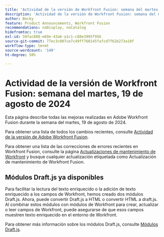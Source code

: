 ```yaml
---
title: 'Actividad de la versión de Workfront Fusion: semana del martes, 19 de agosto de 2024'
description: 'Actividad de la versión de Workfront Fusion: semana del martes, 19 de agosto de 2024'
author: Becky
feature: Product Announcements, Workfront Fusion
recommendations: noDisplay, noCatalog
hidefromtoc: true
exl-id: 50fac808-e69e-43a6-a1c1-c88e3995f956
source-git-commit: 77ec3c007ce7c49ff760145fafcd7f62b273a18f
workflow-type: tm+mt
source-wordcount: '149'
ht-degree: 50%

---
```


# Actividad de la versión de Workfront Fusion: semana del martes, 19 de agosto de 2024

Esta página describe todas las mejoras realizadas en Adobe Workfront Fusion durante la semana del martes, 19 de agosto de 2024.

Para obtener una lista de todos los cambios recientes, consulte [Actividad de la versión de Adobe Workfront Fusion](/help/workfront-fusion/fusion-product-releases/fusion-release-activity.md).

Para obtener una lista de las correcciones de errores recientes en Workfront Fusion, consulte la página [Actualizaciones de mantenimiento de Workfront](https://experienceleague.adobe.com/docs/workfront-known-issues/releases/current-updates.html?lang=es) y busque cualquier actualización etiquetada como Actualización de mantenimiento de Workfront Fusion.

## Módulos Draft.js ya disponibles

Para facilitar la lectura del texto enriquecido o la adición de texto enriquecido a los campos de Workfront, hemos creado dos módulos Draft.js. Ahora, puede convertir Draft.js a HTML o convertir HTML a draft.js. Al combinar estos módulos con módulos de Workfront para crear, actualizar o leer campos de Workfront, puede asegurarse de que esos campos muestren texto enriquecido en el entorno de Workfront.

Para obtener más información sobre los módulos Draft.js, consulte [Módulos Draft.js](/help/workfront-fusion/references/apps-and-modules/tools-and-transformers/draft-js-modules.md).

